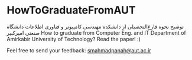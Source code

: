 # HowToGraduateFromAUT
توضیح نحوه فارغ‌التحصیلی از دانشکده مهندسی کامپیوتر و فناوری اطلاعات دانشگاه صنعتی امیرکبیر
How to graduate from Computer Eng. and IT Department of Amirkabir University of Technology? Read the paper! :)

Feel free to send your feedback: smahmadpanah@aut.ac.ir
